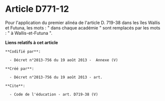# Article D771-12

Pour l'application du premier alinéa de l'article D. 719-38 dans les îles Wallis et Futuna, les mots : " dans chaque académie
" sont remplacés par les mots : " à Wallis-et-Futuna ".

**Liens relatifs à cet article**

	**Codifié par**:

	  - Décret n°2013-756 du 19 août 2013 -  Annexe (V)

	**Créé par**:

	  - Décret n°2013-756 du 19 août 2013 - art.

	**Cite**:

	  - Code de l'éducation - art. D719-38 (V)
